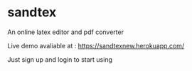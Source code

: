 # sandtex

An online latex editor and pdf converter

Live demo avaliable at : https://sandtexnew.herokuapp.com/

Just sign up and login to start using
